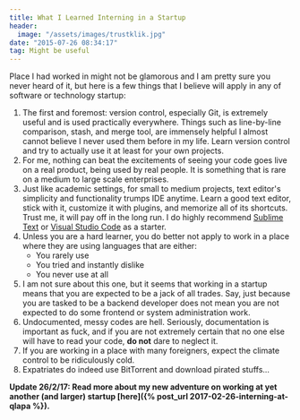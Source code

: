 ```yaml
---
title: What I Learned Interning in a Startup
header:
  image: "/assets/images/trustklik.jpg"
date: "2015-07-26 08:34:17"
tag: Might be useful
---
```


Place I had worked in might not be glamorous and I am pretty sure you never heard of it, but here is a few things that I believe will apply in any of software or technology startup:

1. The first and foremost: version control, especially Git, is extremely useful and is used practically everywhere. Things such as line-by-line comparison, stash, and merge tool, are immensely helpful I almost cannot believe I never used them before in my life. Learn version control and try to actually use it at least for your own projects.
2. For me, nothing can beat the excitements of seeing your code goes live on a real product, being used by real people. It is something that is rare on a medium to large scale enterprises.
3. Just like academic settings, for small to medium projects, text editor's simplicity and functionality trumps IDE anytime. Learn a good text editor, stick with it, customize it with plugins, and memorize all of its shortcuts. Trust me, it will pay off in the long run. I do highly recommend [Sublime Text](https://www.sublimetext.com/) or [Visual Studio Code](https://code.visualstudio.com/) as a starter.
4. Unless you are a hard learner, you do better not apply to work in a place where they are using languages that are either:
   - You rarely use
   - You tried and instantly dislike
   - You never use at all
5. I am not sure about this one, but it seems that working in a startup means that you are expected to be a jack of all trades. Say, just because you are tasked to be a backend developer does not mean you are not expected to do some frontend or system administration work.
6. Undocumented, messy codes are hell. Seriously, documentation is important as fuck, and if you are not extremely certain that no one else will have to read your code, **do not** dare to neglect it.
7. If you are working in a place with many foreigners, expect the climate control to be ridiculously cold.
8. Expatriates do indeed use BitTorrent and download pirated stuffs...

**Update 26/2/17: Read more about my new adventure on working at yet another (and larger) startup [here]({% post_url 2017-02-26-interning-at-qlapa %}).**
